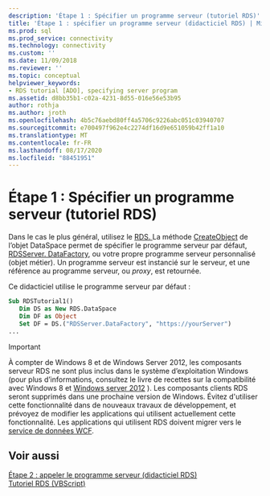 ```yaml
---
description: 'Étape 1 : Spécifier un programme serveur (tutoriel RDS)'
title: 'Étape 1 : spécifier un programme serveur (didacticiel RDS) | Microsoft Docs'
ms.prod: sql
ms.prod_service: connectivity
ms.technology: connectivity
ms.custom: ''
ms.date: 11/09/2018
ms.reviewer: ''
ms.topic: conceptual
helpviewer_keywords:
- RDS tutorial [ADO], specifying server program
ms.assetid: d8bb35b1-c02a-4231-8d55-016e56e53b95
author: rothja
ms.author: jroth
ms.openlocfilehash: 4b5c76aebd80ff4a5706c9226abc051c03940707
ms.sourcegitcommit: e700497f962e4c2274df16d9e651059b42ff1a10
ms.translationtype: MT
ms.contentlocale: fr-FR
ms.lasthandoff: 08/17/2020
ms.locfileid: "88451951"
---
```

# <a name="step-1-specify-a-server-program-rds-tutorial"></a>Étape 1 : Spécifier un programme serveur (tutoriel RDS)
Dans le cas le plus général, utilisez le [RDS. ](../../../ado/reference/rds-api/dataspace-object-rds.md) La méthode [CreateObject](../../../ado/reference/rds-api/createobject-method-rds.md) de l’objet DataSpace permet de spécifier le programme serveur par défaut, [RDSServer. DataFactory](../../../ado/reference/rds-api/datafactory-object-rdsserver.md), ou votre propre programme serveur personnalisé (objet métier). Un programme serveur est instancié sur le serveur, et une référence au programme serveur, ou *proxy*, est retournée.  
  
 Ce didacticiel utilise le programme serveur par défaut :  
  
```vb
Sub RDSTutorial1()  
   Dim DS as New RDS.DataSpace  
   Dim DF as Object  
   Set DF = DS.("RDSServer.DataFactory", "https://yourServer")  
...  
```  
  
> [!IMPORTANT]
>  À compter de Windows 8 et de Windows Server 2012, les composants serveur RDS ne sont plus inclus dans le système d’exploitation Windows (pour plus d’informations, consultez le livre de recettes sur la compatibilité avec Windows 8 et [Windows server 2012](https://www.microsoft.com/download/details.aspx?id=27416) ). Les composants clients RDS seront supprimés dans une prochaine version de Windows. Évitez d'utiliser cette fonctionnalité dans de nouveaux travaux de développement, et prévoyez de modifier les applications qui utilisent actuellement cette fonctionnalité. Les applications qui utilisent RDS doivent migrer vers le [service de données WCF](https://go.microsoft.com/fwlink/?LinkId=199565).  
  
## <a name="see-also"></a>Voir aussi  
 [Étape 2 : appeler le programme serveur (didacticiel RDS)](../../../ado/guide/remote-data-service/step-2-invoke-the-server-program-rds-tutorial.md)   
 [Tutoriel RDS (VBScript)](../../../ado/guide/remote-data-service/rds-tutorial-vbscript.md)   
